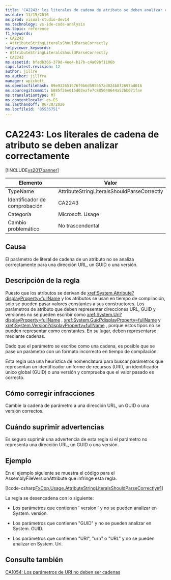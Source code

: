```yaml
---
title: 'CA2243: los literales de cadena de atributo se deben analizar correctamente | Microsoft Docs'
ms.date: 11/15/2016
ms.prod: visual-studio-dev14
ms.technology: vs-ide-code-analysis
ms.topic: reference
f1_keywords:
- CA2243
- AttributeStringLiteralsShouldParseCorrectly
helpviewer_keywords:
- AttributeStringLiteralsShouldParseCorrectly
- CA2243
ms.assetid: bfadb366-379d-4ee4-b17b-c4a09bf1106b
caps.latest.revision: 12
author: jillre
ms.author: jillfra
manager: wpickett
ms.openlocfilehash: 09e932651576f9b6d595657ad024b8f2697ad016
ms.sourcegitcommit: b885f26e015d03eafe7c885040644a52bb071fae
ms.translationtype: MT
ms.contentlocale: es-ES
ms.lasthandoff: 06/30/2020
ms.locfileid: "85535751"
---
```

# <a name="ca2243-attribute-string-literals-should-parse-correctly"></a>CA2243: Los literales de cadena de atributo se deben analizar correctamente
[!INCLUDE[vs2017banner](../includes/vs2017banner.md)]

|Elemento|Valor|
|-|-|
|TypeName|AttributeStringLiteralsShouldParseCorrectly|
|Identificador de comprobación|CA2243|
|Categoría|Microsoft. Usage|
|Cambio problemático|No trascendental|

## <a name="cause"></a>Causa
 El parámetro de literal de cadena de un atributo no se analiza correctamente para una dirección URL, un GUID o una versión.

## <a name="rule-description"></a>Descripción de la regla
 Puesto que los atributos se derivan de <xref:System.Attribute?displayProperty=fullName> y los atributos se usan en tiempo de compilación, solo se pueden pasar valores constantes a sus constructores. Los parámetros de atributo que deben representar direcciones URL, GUID y versiones no se pueden escribir como <xref:System.Uri?displayProperty=fullName> , <xref:System.Guid?displayProperty=fullName> y <xref:System.Version?displayProperty=fullName> , porque estos tipos no se pueden representar como constantes. En su lugar, deben representarse mediante cadenas.

 Dado que el parámetro se escribe como una cadena, es posible que se pase un parámetro con un formato incorrecto en tiempo de compilación.

 Esta regla usa una heurística de nomenclatura para buscar parámetros que representan un identificador uniforme de recursos (URI), un identificador único global (GUID) o una versión y comprueba que el valor pasado es correcto.

## <a name="how-to-fix-violations"></a>Cómo corregir infracciones
 Cambie la cadena de parámetro a una dirección URL, un GUID o una versión correctos.

## <a name="when-to-suppress-warnings"></a>Cuándo suprimir advertencias
 Es seguro suprimir una advertencia de esta regla si el parámetro no representa una dirección URL, un GUID o una versión.

## <a name="example"></a>Ejemplo
 En el ejemplo siguiente se muestra el código para el AssemblyFileVersionAttribute que infringe esta regla.

 [!code-csharp[FxCop.Usage.AttributeStringLiteralsShouldParseCorrectly#1](../snippets/csharp/VS_Snippets_CodeAnalysis/FxCop.Usage.AttributeStringLiteralsShouldParseCorrectly/cs/FxCop.Usage.AttributeStringLiteralsShouldParseCorrectly.cs#1)]

 La regla se desencadena con lo siguiente:

- Los parámetros que contienen ' version ' y no se pueden analizar en System. version.

- Los parámetros que contienen "GUID" y no se pueden analizar en System. GUID.

- Los parámetros que contienen "URI", "urn" o "URL" y no se pueden analizar en System. Uri.

## <a name="see-also"></a>Consulte también
 [CA1054: Los parámetros de URI no deben ser cadenas](../code-quality/ca1054-uri-parameters-should-not-be-strings.md)
